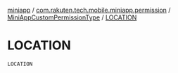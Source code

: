 [miniapp](../../index.md) / [com.rakuten.tech.mobile.miniapp.permission](../index.md) / [MiniAppCustomPermissionType](index.md) / [LOCATION](./-l-o-c-a-t-i-o-n.md)

# LOCATION

`LOCATION`